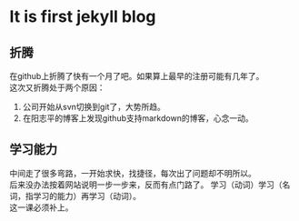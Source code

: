# It is first jekyll blog

## 折腾
在github上折腾了快有一个月了吧。如果算上最早的注册可能有几年了。    
这次又折腾处于两个原因：
1. 公司开始从svn切换到git了，大势所趋。
2. 在阳志平的博客上发现github支持markdown的博客，心念一动。

## 学习能力
中间走了很多弯路，一开始求快，找捷径，每次出了问题却不明所以。    
后来没办法按着网站说明一步一步来，反而有点门路了。
学习（动词）学习（名词，指学习的能力）再学习（动词）。    
这一课必须补上。 
